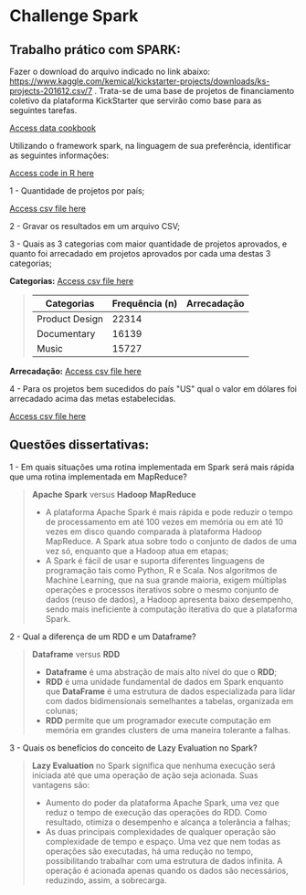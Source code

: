 # Challenge Spark

## Trabalho prático com SPARK:
Fazer o download do arquivo indicado no link abaixo: https://www.kaggle.com/kemical/kickstarter-projects/downloads/ks-projects-201612.csv/7 . Trata-se de uma base de projetos de financiamento coletivo da plataforma KickStarter que servirão como base para as seguintes tarefas.

[Access data cookbook](https://github.com/mfigueiro/ChallengeSpark/blob/master/Cookbook.md)

Utilizando o framework spark, na linguagem de sua preferência, identificar as seguintes informações:

[Access code in R here](https://github.com/mfigueiro/ChallengeSpark/blob/master/CodeR.R)

1 - Quantidade de projetos por país;

[Access csv file here](https://github.com/mfigueiro/ChallengeSpark/blob/master/mytable1.csv)

2 - Gravar os resultados em um arquivo CSV;

3 - Quais as 3 categorias com maior quantidade de projetos aprovados, e quanto foi arrecadado em projetos aprovados por cada uma destas 3 categorias;

**Categorias:**
[Access csv file here](https://github.com/mfigueiro/ChallengeSpark/blob/master/mytable2.csv)

> **Categorias** | **Frequência (n)** | **Arrecadação** | 
> --- | --- | --- |
> Product Design | 22314 |  |
> Documentary | 16139 |  |
> Music | 15727  |  |

**Arrecadação:**
[Access csv file here](https://github.com/mfigueiro/ChallengeSpark/blob/master/mytable3.csv)

4 - Para os projetos bem sucedidos do país "US" qual o valor em dólares foi arrecadado acima das metas estabelecidas.

[Access csv file here]()


## Questões dissertativas:

1 - Em quais situações uma rotina implementada em Spark será mais rápida que uma rotina implementada em MapReduce?

> **Apache Spark** versus **Hadoop MapReduce**
> + A plataforma Apache Spark é mais rápida e pode reduzir o tempo de processamento em até 100 vezes em memória ou em até 10 vezes em disco quando comparada à plataforma Hadoop MapReduce. A Spark atua sobre todo o conjunto de dados de uma vez só, enquanto que a Hadoop atua em etapas;
> + A Spark é fácil de usar e suporta diferentes linguagens de programação tais como Python, R e Scala. Nos algoritmos de Machine Learning, que na sua grande maioria, exigem múltiplas operações e processos iterativos sobre o mesmo conjunto de dados (reuso de dados), a Hadoop apresenta baixo desempenho, sendo mais ineficiente à computação iterativa do que a plataforma Spark.   

2 - Qual a diferença de um RDD e um Dataframe?
> **Dataframe** versus **RDD**
> + **Dataframe** é uma abstração de mais alto nível do que o **RDD**;
> + **RDD** é uma unidade fundamental de dados em Spark enquanto que **DataFrame** é uma estrutura de dados especializada para lidar com dados bidimensionais semelhantes a tabelas, organizada em colunas;
> + **RDD** permite que um programador execute computação em memória em grandes clusters de uma maneira tolerante a falhas.

3 - Quais os benefícios do conceito de Lazy Evaluation no Spark?

> **Lazy Evaluation** no Spark significa que nenhuma execução será iniciada até que uma operação de ação seja acionada. Suas vantagens 
> são:
> + Aumento do poder da plataforma Apache Spark, uma vez que reduz o tempo de execução das operações do RDD. Como resultado, otimiza o desempenho e alcança a tolerância a falhas;
> + As duas principais complexidades de qualquer operação são complexidade de tempo e espaço. Uma vez que nem todas as operações são 
> executadas, há uma redução no tempo, possibilitando trabalhar com uma estrutura de dados infinita. A operação é acionada apenas quando
> os dados são necessários, reduzindo, assim, a sobrecarga.
